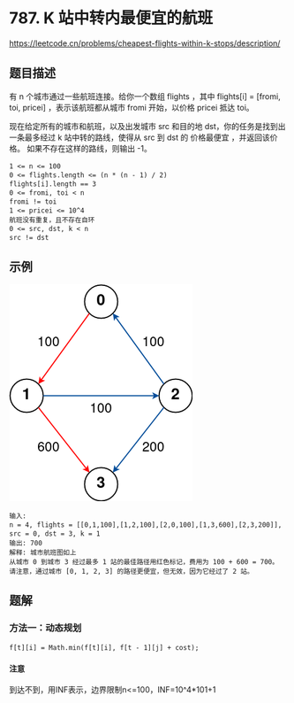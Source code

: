 # 787. K 站中转内最便宜的航班
https://leetcode.cn/problems/cheapest-flights-within-k-stops/description/
## 题目描述
有 n 个城市通过一些航班连接。给你一个数组 flights ，其中 flights[i] = [fromi, toi, pricei] ，表示该航班都从城市 fromi 开始，以价格 pricei 抵达 toi。

现在给定所有的城市和航班，以及出发城市 src 和目的地 dst，你的任务是找到出一条最多经过 k 站中转的路线，使得从 src 到 dst 的 价格最便宜 ，并返回该价格。 如果不存在这样的路线，则输出 -1。

```
1 <= n <= 100
0 <= flights.length <= (n * (n - 1) / 2)
flights[i].length == 3
0 <= fromi, toi < n
fromi != toi
1 <= pricei <= 10^4
航班没有重复，且不存在自环
0 <= src, dst, k < n
src != dst
```
## 示例
![gp1.png](gp1.png)
```
输入: 
n = 4, flights = [[0,1,100],[1,2,100],[2,0,100],[1,3,600],[2,3,200]], src = 0, dst = 3, k = 1
输出: 700 
解释: 城市航班图如上
从城市 0 到城市 3 经过最多 1 站的最佳路径用红色标记，费用为 100 + 600 = 700。
请注意，通过城市 [0, 1, 2, 3] 的路径更便宜，但无效，因为它经过了 2 站。
```

## 题解
### 方法一：动态规划
```
f[t][i] = Math.min(f[t][i], f[t - 1][j] + cost);
```
#### 注意
到达不到，用INF表示，边界限制n<=100，INF=10^4*101+1